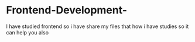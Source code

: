 # Frontend-Development-
I have studied frontend so i have share my files that how i have studies so it can help you also
